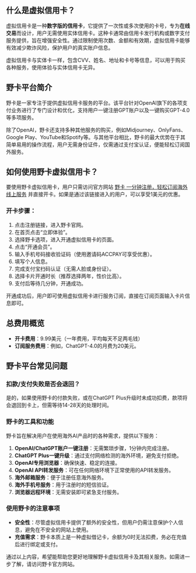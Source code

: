 ## 什么是虚拟信用卡？

虚拟信用卡是一种**数字版的信用卡**，它提供了一次性或多次使用的卡号，专为**在线交易**而设计，用户无需使用实体信用卡。这种卡通常由信用卡发行机构或数字支付服务提供，旨在增强安全性。通过限制使用次数、金额和有效期，虚拟信用卡能够有效减少欺诈风险，保护用户的真实账户信息。

虚拟信用卡与实体卡一样，包含CVV、姓名、地址和卡号等信息，可以用于购买各种服务，使用体验与实体信用卡无异。

## 野卡平台简介

野卡是一家专注于提供虚拟信用卡服务的平台。该平台针对OpenAI旗下的各项支付业务进行了专门设计和优化，支持用户一键注册GPT账户以及一键购买GPT-4.0等多项服务。

除了OpenAI，野卡还支持多种其他服务的购买，例如Midjourney、OnlyFans、Google Play、YouTube和Spotify等。与其他平台相比，野卡的最大优势在于其简单易用的操作流程，用户无需身份证件，仅需通过支付宝认证，便能轻松订阅国外服务。

## 如何使用野卡虚拟信用卡？

要使用野卡虚拟信用卡，用户只需访问官方网站 [野卡 一分钟注册，轻松订阅海外线上服务](https://bit.ly/bewildcard) 并直接开卡。如果是通过该链接进入的用户，可以享受1美元的优惠。

### 开卡步骤：

1. 点击注册链接，进入野卡官网。
2. 在首页点击“立即体验”。
3. 选择野卡选项，进入开通虚拟信用卡的页面。
4. 点击“开通会员”。
5. 输入手机号码接收验证码（使用邀请码ACCPAY可享受优惠）。
6. 填写个人信息。
7. 完成支付宝扫码认证（无需人脸或身份证）。
8. 选择卡片开通时长（推荐选择两年，性价比高）。
9. 支付后等待几分钟，开通成功。

开通成功后，用户即可使用虚拟信用卡进行服务订阅，直接在订阅页面输入卡片信息即可。

## 总费用概览

- **开卡费用**：9.99美元（一年费用，平均每天不足两毛钱）
- **订阅服务费用**：例如，ChatGPT-4.0的月费为20美元。

## 野卡平台常见问题

### 扣款/支付失败是否会退回？

是的，如果使用野卡的付款失败，或在ChatGPT Plus升级时未成功扣费，款项将会退回到卡上，但需等待14-28天的处理时间。

### 野卡的工具和功能

野卡旨在解决用户在使用海外AI产品时的各种需求，提供以下服务：

1. **OpenAI/ChatGPT账户一键注册**：无需繁琐步骤，1分钟内完成注册。
2. **ChatGPT Plus一键升级**：通过支付网络检测的海外环境，避免支付拒绝。
3. **OpenAI专用浏览器**：确保快速、稳定的连接。
4. **OpenAI API转发服务**：可在任何网络环境下正常使用的API转发服务。
5. **海外邮箱服务**：便于注册任意海外服务。
6. **海外手机号服务**：用于注册时的短信验证。
7. **浏览器远程环境**：无需安装即可紧急支付服务。

### 使用野卡的注意事项

- **安全性**：尽管虚拟信用卡提供了额外的安全性，但用户仍需注意保护个人信息，避免在不安全的网站上使用。
- **充值需求**：野卡本质上是一种虚拟借记卡，余额为0时无法扣费，务必在充值后进行绑定或支付。

通过以上内容，希望能帮助您更好地理解野卡虚拟信用卡及其相关服务。如需进一步了解，请访问野卡官方网站。